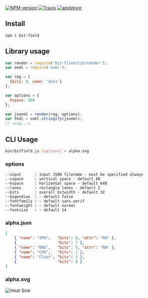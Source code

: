 [![NPM version](https://img.shields.io/npm/v/bit-field.svg)](https://www.npmjs.org/package/bit-field)
[![Travis ](https://travis-ci.org/drom/bitfield.svg?branch=master)](https://travis-ci.org/drom/bitfield)
[![appVeyor](https://ci.appveyor.com/api/projects/status/o4q4cpfclmqnxgmy?svg=true)](https://ci.appveyor.com/project/drom/bitfield)

## Install

```sh
npm i bit-field
```

## Library usage

```js
var render = require('bit-filed/lib/render');
var onml = require('onml');

var reg = [
  {bits: 8, name: 'data'}
];

var options = {
  hspace: 888
};

var jsonml = render(reg, options);
var html = onml.stringify(jsonml);
// <svg...>
```

## CLI Usage

```sh
bin/bitfield.js [options] > alpha.svg
```

### options

```
--input      : input JSON filename - must be specified always
--vspace     : vertical space - default 80
--hspace     : horizontal space - default 640
--lanes      : rectangle lanes - default 2
--bits       : overall bitwidth - default 32
--bigendian  : - default false
--fontfamily : - default sans-serif
--fontweight : - default normal
--fontsize   : - default 14
```

### alpha.json

```json
[
    { "name": "IPO",   "bits": 8, "attr": "RO" },
    {                  "bits": 7 },
    { "name": "BRK",   "bits": 5, "attr": "RW" },
    { "name": "CPK",   "bits": 1 },
    { "name": "Clear", "bits": 3 },
    {                  "bits": 8 }
]
```
### alpha.svg

![Heat Sink](https://rawgit.com/drom/bitfield/master/test/alpha.svg)
